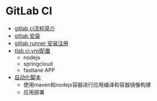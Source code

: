 # GitLab CI
- [gitlab ci流程简介](https://github.com/szk5043/SystemOperation/blob/master/gitlab-ci/1%EF%BC%9Agitlab_ci%E6%B5%81%E7%A8%8B%E7%AE%80%E4%BB%8B.md)
- [gitlab 安装](https://github.com/szk5043/SystemOperation/blob/master/gitlab-ci/2%EF%BC%9Agitlab%E5%AE%89%E8%A3%85.md)
- [gitlab runner 安装注册](https://github.com/szk5043/SystemOperation/blob/master/gitlab-ci/3%EF%BC%9Agitlab%20runner%E5%AE%89%E8%A3%85%E6%B3%A8%E5%86%8C.md)
- [tlab ci.yml配置](ttps://github.com/szk5043/SystemOperation/blob/master/gitlab-ci/4%EF%BC%9Agitlab_ci.yml%E9%85%8D%E7%BD%AE.md)
  - nodejs
  - springcloud
  - fastlane APP
- [自动化脚本](https://github.com/szk5043/SystemOperation/blob/master/gitlab-ci/5%EF%BC%9A%E8%87%AA%E5%8A%A8%E5%8C%96%E8%84%9A%E6%9C%AC.md)
  - 使用maven和nodejs容器进行应用编译和容器镜像构建
  - 应用部署

